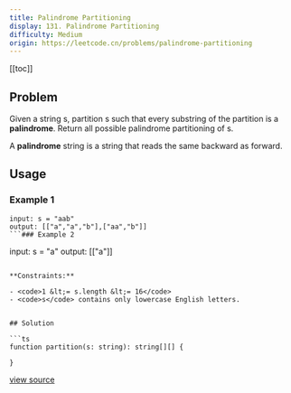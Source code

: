 ```yaml
---
title: Palindrome Partitioning
display: 131. Palindrome Partitioning
difficulty: Medium
origin: https://leetcode.cn/problems/palindrome-partitioning
---
```


[[toc]]

## Problem

Given a string s, partition s such that every substring of the partition is a **palindrome**. Return all possible palindrome partitioning of s.

A **palindrome** string is a string that reads the same backward as forward.

## Usage

### Example 1
```
input: s = "aab"
output: [["a","a","b"],["aa","b"]]
```### Example 2
```
input: s = "a"
output: [["a"]]
```

**Constraints:**

- <code>1 &lt;= s.length &lt;= 16</code>
- <code>s</code> contains only lowercase English letters.


## Solution

```ts
function partition(s: string): string[][] {

}
```

[view source](https://leetcode.cn/problems/palindrome-partitioning)
